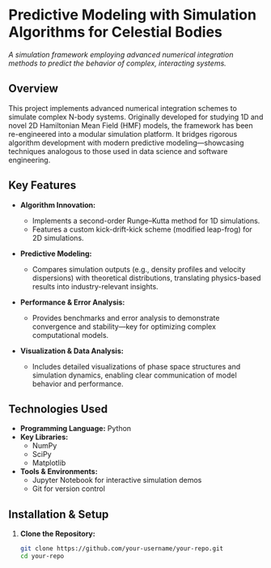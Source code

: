 # Predictive Modeling with Simulation Algorithms for Celestial Bodies

*A simulation framework employing advanced numerical integration methods to predict the behavior of complex, interacting systems.*

## Overview

This project implements advanced numerical integration schemes to simulate complex N-body systems. Originally developed for studying 1D and novel 2D Hamiltonian Mean Field (HMF) models, the framework has been re-engineered into a modular simulation platform. It bridges rigorous algorithm development with modern predictive modeling—showcasing techniques analogous to those used in data science and software engineering.

## Key Features

- **Algorithm Innovation:**  
  - Implements a second-order Runge–Kutta method for 1D simulations.
  - Features a custom kick-drift-kick scheme (modified leap-frog) for 2D simulations.

- **Predictive Modeling:**  
  - Compares simulation outputs (e.g., density profiles and velocity dispersions) with theoretical distributions, translating physics-based results into industry-relevant insights.

- **Performance & Error Analysis:**  
  - Provides benchmarks and error analysis to demonstrate convergence and stability—key for optimizing complex computational models.

- **Visualization & Data Analysis:**  
  - Includes detailed visualizations of phase space structures and simulation dynamics, enabling clear communication of model behavior and performance.

## Technologies Used

- **Programming Language:** Python
- **Key Libraries:**  
  - NumPy
  - SciPy
  - Matplotlib
- **Tools & Environments:**  
  - Jupyter Notebook for interactive simulation demos
  - Git for version control

## Installation & Setup

1. **Clone the Repository:**

   ```bash
   git clone https://github.com/your-username/your-repo.git
   cd your-repo

